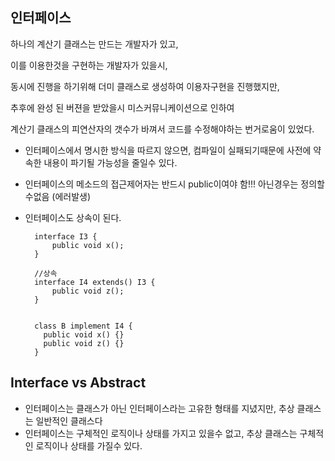 ## 인터페이스
하나의 계산기 클래스는 만드는 개발자가 있고,

이를 이용한것을 구현하는 개발자가 있을시,

동시에 진행을 하기위해 더미 클래스로 생성하여 이용자구현을 진행했지만,

추후에 완성 된 버젼을 받았을시 미스커뮤니케이션으로 인하여

계산기 클래스의 피연산자의 갯수가 바껴서 코드를 수정해야하는 번거로움이 있었다.

- 인터페이스에서 명시한 방식을 따르지 않으면, 컴파일이 실패되기때문에 사전에 약속한 내용이 파기될 가능성을 줄일수 있다.

- 인터페이스의 메소드의 접근제어자는 반드시 public이여야 함!!! 아닌경우는 정의할수없음 (에러발생)

- 인터페이스도 상속이 된다.

        interface I3 {
            public void x();
        }

        //상속
        interface I4 extends() I3 {
            public void z();
        }


        class B implement I4 {
          public void x() {}
          public void z() {}
        }
## Interface vs Abstract

- 인터페이스는 클래스가 아닌 인터페이스라는 고유한 형태를 지녔지만, 추상 클래스는 일반적인 클래스다
- 인터페이스는 구체적인 로직이나 상태를 가지고 있을수 없고, 추상 클래스는 구체적인 로직이나 상태를 가질수 있다.